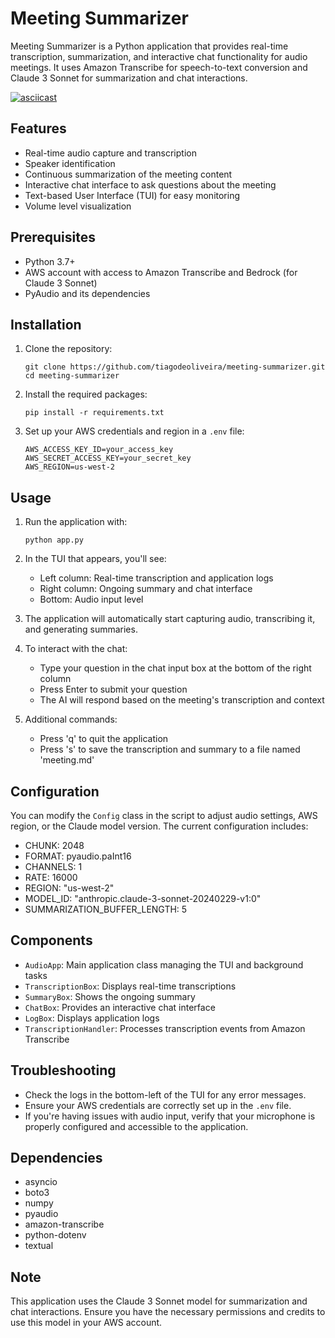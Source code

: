 # Meeting Summarizer

Meeting Summarizer is a Python application that provides real-time transcription, summarization, and interactive chat functionality for audio meetings. It uses Amazon Transcribe for speech-to-text conversion and Claude 3 Sonnet for summarization and chat interactions.

[![asciicast](https://asciinema.org/a/670292.svg)](https://asciinema.org/a/670292)

## Features

- Real-time audio capture and transcription
- Speaker identification
- Continuous summarization of the meeting content
- Interactive chat interface to ask questions about the meeting
- Text-based User Interface (TUI) for easy monitoring
- Volume level visualization

## Prerequisites

- Python 3.7+
- AWS account with access to Amazon Transcribe and Bedrock (for Claude 3 Sonnet)
- PyAudio and its dependencies

## Installation

1. Clone the repository:
   ```
   git clone https://github.com/tiagodeoliveira/meeting-summarizer.git
   cd meeting-summarizer
   ```

2. Install the required packages:
   ```
   pip install -r requirements.txt
   ```

3. Set up your AWS credentials and region in a `.env` file:
   ```
   AWS_ACCESS_KEY_ID=your_access_key
   AWS_SECRET_ACCESS_KEY=your_secret_key
   AWS_REGION=us-west-2
   ```

## Usage

1. Run the application with:
   ```
   python app.py
   ```

2. In the TUI that appears, you'll see:
   - Left column: Real-time transcription and application logs
   - Right column: Ongoing summary and chat interface
   - Bottom: Audio input level

3. The application will automatically start capturing audio, transcribing it, and generating summaries.

4. To interact with the chat:
   - Type your question in the chat input box at the bottom of the right column
   - Press Enter to submit your question
   - The AI will respond based on the meeting's transcription and context

5. Additional commands:
   - Press 'q' to quit the application
   - Press 's' to save the transcription and summary to a file named 'meeting.md'

## Configuration

You can modify the `Config` class in the script to adjust audio settings, AWS region, or the Claude model version. The current configuration includes:

- CHUNK: 2048
- FORMAT: pyaudio.paInt16
- CHANNELS: 1
- RATE: 16000
- REGION: "us-west-2"
- MODEL_ID: "anthropic.claude-3-sonnet-20240229-v1:0"
- SUMMARIZATION_BUFFER_LENGTH: 5

## Components

- `AudioApp`: Main application class managing the TUI and background tasks
- `TranscriptionBox`: Displays real-time transcriptions
- `SummaryBox`: Shows the ongoing summary
- `ChatBox`: Provides an interactive chat interface
- `LogBox`: Displays application logs
- `TranscriptionHandler`: Processes transcription events from Amazon Transcribe

## Troubleshooting

- Check the logs in the bottom-left of the TUI for any error messages.
- Ensure your AWS credentials are correctly set up in the `.env` file.
- If you're having issues with audio input, verify that your microphone is properly configured and accessible to the application.

## Dependencies

- asyncio
- boto3
- numpy
- pyaudio
- amazon-transcribe
- python-dotenv
- textual

## Note

This application uses the Claude 3 Sonnet model for summarization and chat interactions. Ensure you have the necessary permissions and credits to use this model in your AWS account.

